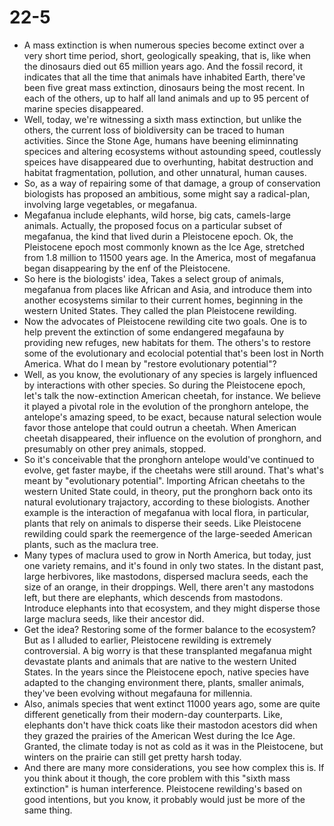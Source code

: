 # 22-5

+ A mass extinction is when numerous species become extinct over a very short time period, short, geologically speaking, that is, like when the dinosaurs died out 65 million years ago. And the fossil record, it indicates that all the time that animals have inhabited Earth, there've been five great mass extinction, dinosaurs being the most recent. In each of the others, up to half all land animals and up to 95 percent of marine species disappeared.
+ Well, today, we're witnessing a sixth mass extinction, but unlike the others, the current loss of bioldiversity can be traced to human activities. Since the Stone Age, humans have beening eliminnating specices and altering ecosystems without astounding speed, coutlessly speices have disappeared due to overhunting, habitat destruction and habitat fragmentation, pollution, and other unnatural, human causes.
+ So, as a way of repairing some of that damage, a group of conservation biologists has proposed an ambitious, some might say a radical-plan, involving large vegetables, or megafanua.
+ Megafanua include elephants, wild horse, big cats, camels-large animals. Actually, the proposed focus on a particular subset of megafanua, the kind that lived durin a Pleistocene epoch. Ok, the Pleistocene epoch most commonly known as the Ice Age, stretched from 1.8 million to 11500 years age. In the America, most of megafanua began disappearing by the enf of the Pleistocene.
+ So here is the biologists' idea, Takes a select group of animals, megafanua from places like African and Asia, and introduce them into another ecosystems similar to their current homes, beginning in the western United States. They called the plan Pleistocene rewilding.
+ Now the advocates of Pleistocene rewilding cite two goals. One is to help prevent the extinction of some endangered megafauna by providing new refuges, new habitats for them. The others's to restore some of the evolutionary and ecolocial potential that's been lost in North America. What do I mean by "restore evolutionary potential"?
+ Well, as you know, the evolutionary of any species is largely influenced by interactions with other species. So during the Pleistocene epoch, let's talk the now-extinction American cheetah, for instance. We believe it played a pivotal role in the evolution of the pronghorn antelope, the antelope's amazing speed, to be exact, because natural selection woule favor those antelope that could outrun a cheetah. When American cheetah disappeared, their influence on the evolution of pronghorn, and presumably on other prey animals, stopped.
+ So it's conceivable that the pronghorn antelope would've continued to evolve, get faster maybe, if the cheetahs were still around. That's what's meant by "evolutionary potential". Importing African cheetahs to the western United State could, in theory, put the pronghorn back onto its natural evolutionary trajactory, according to these biologists. Another example is the interaction of megafanua with local flora, in particular, plants that rely on animals to disperse their seeds. Like Pleistocene rewilding could spark the reemergence of the large-seeded American plants, such as the maclura tree.
+ Many types of maclura used to grow in North America, but today, just one variety remains, and it's found in only two states. In the distant past, large herbivores, like mastodons, dispersed maclura seeds, each the size of an orange, in their droppings. Well, there aren't any mastodons left, but there are elephants, which descends from mastodons. Introduce elephants into that ecosystem, and they might disperse those large maclura seeds, like their ancestor did.
+ Get the idea? Restoring some of the former balance to the ecosystem? But as I alluded to earlier, Pleistocene rewilding is extremely controversial. A big worry is that these transplanted megafanua might devastate plants and animals that are native to the western United States. In the years since the Pleistocene epoch, native species have adapted to the changing environment there, plants, smaller animals, they've been evolving without megafauna for millennia.
+ Also, animals species that went extinct 11000 years ago, some are quite different genetically from their modern-day counterparts. Like, elephants don't have thick coats like their mastodon acestors did when they grazed the prairies of the American West during the Ice Age. Granted, the climate today is not as cold as it was in the Pleistocene, but winters on the prairie can still get pretty harsh today.
+ And there are many more considerations, you see how complex this is. If you think about it though, the core problem with this "sixth mass extinction" is human interference. Pleistocene rewilding's based on good intentions, but you know, it probably would just be more of the same thing.